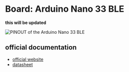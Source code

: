 # Board: Arduino Nano 33 BLE 

__this will be updated__

![PINOUT of the Arduino Nano 33 BLE](https://docs.arduino.cc/static/4c1da40b06b866435315963ef6bdf488/ABX00030-pinout.png)

## official documentation

- [official website](https://docs.arduino.cc/hardware/nano-33-ble)
- [datasheet](https://docs.arduino.cc/static/925d7914d2c73864fdb96896da669ed1/ABX00030-datasheet.pdf)
